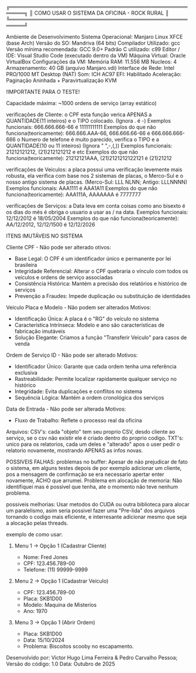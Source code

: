 ╔══════════════════════════════════════════════════════╗
║       COMO USAR O SISTEMA DA OFICINA - ROCK RURAL    ║
╚══════════════════════════════════════════════════════╝

Ambiente de Desenvolvimento
Sistema Operacional: Manjaro Linux XFCE (base Arch)
Versão do SO: Mandriva (64 bits)
Compilador Utilizado: gcc
Versão mínima recomendada: GCC 9.0+
Padrão C utilizado: c99
Editor / IDE: Visual Studio Code (executado dentro da VM)
Máquina Virtual: Oracle VirtualBox
Configurações da VM:
    Memória RAM: 11.556 MB
    Nucleos: 4
    Armazenamento: 40 GB (arquivo Manjaro.vdi)
    Interface de Rede: Intel PRO/1000 MT Desktop (NAT)
    Som: ICH AC97
    EFI: Habilitado
    Aceleração: Paginação Aninhada + Paravirtualização KVM

!IMPORTANTE PARA O TESTE!

Capacidade máxima: ~1000 ordens de serviço (array estático)

verificações de Cliente:
    o CPF esta função verica APENAS a QUANTIDADE(11 inteiros) e o TIPO colocado.
    (Ignora . é -)
    Exemplos funcionais:
        666.666.666-66 é 11111111111
    Exemplos do que não funciona(teoricamente):
        666.666.AAA-66, 666.666.66-66 é 666.666.666-666
    o Numero de telefone é muito parecido, verifica o TIPO e a QUANTIDADE(10 ou 11 inteiros)
    (Ignora " ",-,(,))
    Exemplos funcionais:
        21212121212, (21)212121212 e etc
    Exemplos do que não funciona(teoricamente):
        21212121AAA, (21)2121212122121 é (21)21212

verificações de Veiculos:
    a placa possui uma verificação levemente mais robusta, ela verifica com base nos 2 
    sistemas de placas, o Merco-Sul e o nosso antigo sistema de placas.
    (Merco-Sul: LLL NLNN; Antigo: LLLNNNN)
    Exemplos funcionais:
        AAA1111 é AAA1A11
    Exemplos do que não funciona(teoricamente):
        AAA111A, AAAAAAA é 7777777

verificações de Serviços:
    a Data leva em conta coisas como ano bisexto é os dias do més é obriga o usuario a usar as / na data.
    Exemplos funcionais:
        12/12/2012 é 18/05/2004
    Exemplos do que não funciona(teoricamente):
        AA/12/2012, 12/12/1500 é 12/12/2026

ITENS IMUTÁVEIS NO SISTEMA

Cliente
CPF - Não pode ser alterado
otivos:
- Base Legal: O CPF é um identificador único e permanente por lei brasileira
- Integridade Referencial: Alterar o CPF quebraria o vínculo com todos os veículos e ordens de serviço associadas
- Consistência Histórica: Mantém a precisão dos relatórios e histórico de serviços
- Prevenção a Fraudes: Impede duplicação ou substituição de identidades

 Veículo
Placa e Modelo - Não podem ser alterados
Motivos:
- Identificação Única: A placa é o "RG" do veículo no sistema
- Característica Intrínseca: Modelo e ano são características de fabricação imutáveis
- Solução Elegante: Criamos a função "Transferir Veículo" para casos de venda

 Ordem de Serviço
ID - Não pode ser alterado
Motivos:
- Identificador Único: Garante que cada ordem tenha uma referência exclusiva
- Rastreabilidade: Permite localizar rapidamente qualquer serviço no histórico
- Integridade: Evita duplicações e conflitos no sistema
- Sequência Lógica: Mantém a ordem cronológica dos serviços

Data de Entrada - Não pode ser alterada
Motivos:
- Fluxo de Trabalho: Reflete o processo real da oficina

Arquivos:
    CSV's:
        cada "objeto" tem seu proprio CSV, desdo cliente ao serviço, se o csv não existir ele é criado dentro do proprio codigo.
    TXT's:
        unico para os relatorios, cada um deles e "alterado" apos o user pedir o relatorio novamente, mostrando APENAS as infos novas.

POSSIVEIS FALHAS:
    problemas no buffer:
        Apesar de não prejudicar de fato o sistema, em alguns testes depois de por exemplo adicionar um cliente, pos a mensagem de confirmação se era necessario apertar enter novamente, ACHO que arrumei.
    Problema em alocação de memoria:
        Não identifiquei mas é possivel que tenha, ate o momento não teve nenhum problema.

possiveis melhorias:
    Usar metodos do CUDA ou outra biblioteca para alocar um paralelismo, asim seria possivel fazer uma "Pre-lida" dos arquivos
    tornando o codigo mais eficiente, e interresante adicionar mesmo que seja a alocação pelas threads.

exemplo de como usar:
1. Menu 1 -> Opção 1 (Cadastrar Cliente)
   - Nome: Fred Jones
   - CPF: 123.456.789-00
   - Telefone: (11) 99999-9999

2. Menu 2 -> Opção 1 (Cadastrar Veículo)  
   - CPF: 123.456.789-00
   - Placa: SKB1D00
   - Modelo: Maquina de Misterios
   - Ano: 1970

3. Menu 3 -> Opção 1 (Abrir Ordem)
   - Placa: SKB1D00
   - Data: 15/10/2024
   - Problema: Biscoitos scooby no escapamento.
  
Desenvolvido por: Victor Hugo Lima Ferreira & Pedro Carvalho Pessoa;
Versão do código: 1.0
Data: Outubro de 2025